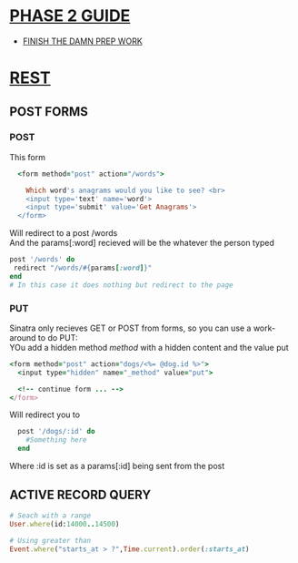 # [PHASE 2 GUIDE](https://github.com/sf-sea-lions-2017/phase-2-guide)
- [FINISH THE DAMN PREP WORK](https://github.com/sf-sea-lions-2017/phase-2-guide/blob/sf/week-4/pre-work.md)

# [REST](https://github.com/sf-sea-lions-2017/phase-2-guide/blob/sf/resources/case-eee_72715407554996828e0c.md)

## POST FORMS
### POST
This form
```ruby 
  <form method="post" action="/words">

    Which word's anagrams would you like to see? <br>
    <input type='text' name='word'>
    <input type='submit' value='Get Anagrams'>
  </form>
```
Will redirect to a post /words  
And the params[:word] recieved will be the whatever the person typed
```ruby 
post '/words' do
 redirect "/words/#{params[:word]}"
end
# In this case it does nothing but redirect to the page
```
### PUT
Sinatra only recieves GET or POST from forms, so you can use a work-around to do PUT:  
YOu add a hidden method _method_ with a hidden content and the value put

```ruby 
<form method="post" action="dogs/<%= @dog.id %>">
  <input type="hidden" name="_method" value="put">

  <!-- continue form ... -->
</form>
```
Will redirect you to
```ruby 
  post '/dogs/:id' do 
    #Something here
  end 
```
Where :id is set as a params[:id] being sent from the post

## ACTIVE RECORD QUERY
```ruby
# Seach with a range
User.where(id:14000..14500)
```
```ruby
# Using greater than 
Event.where("starts_at > ?",Time.current).order(:starts_at)
```
